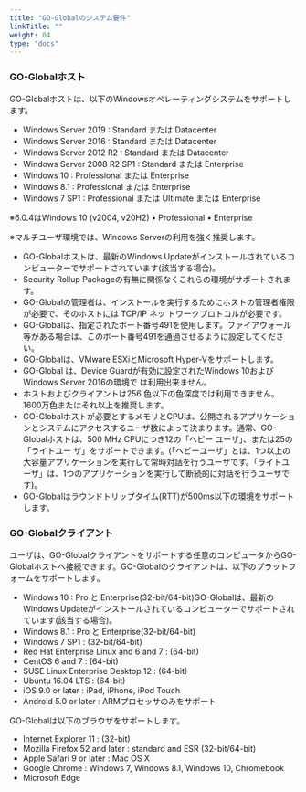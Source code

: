 ```yaml
---
title: "GO-Globalのシステム要件"
linkTitle: ""
weight: 04
type: "docs"
---
```


### GO-Globalホスト

GO-Globalホストは、以下のWindowsオペレーティングシステムをサポートします。

* Windows Server 2019 : Standard または Datacenter
* Windows Server 2016 : Standard または Datacenter
* Windows Server 2012 R2 : Standard または Datacenter
* Windows Server 2008 R2 SP1 : Standard または Enterprise
* Windows 10 : Professional または Enterprise
* Windows 8.1 : Professional または Enterprise
* Windows 7 SP1 : Professional または Ultimate または Enterprise

※6.0.4はWindows 10 (v2004, v20H2)
• Professional
• Enterprise

※マルチユーザ環境では、Windows Serverの利用を強く推奨します。

* GO-Globalホストは、最新のWindows Updateがインストールされているコンピューターでサポートされています(該当する場合)。
* Security Rollup Packageの有無に関係なくこれらの環境がサポートされます。
* GO-Globalの管理者は、インストールを実行するためにホストの管理者権限が必要で、そのホストには TCP/IP ネッ トワークプロトコルが必要です。
* GO-Globalは、指定されたポート番号491を使用します。ファイアウォール等がある場合は、このポート番号491を通過させるように設定してください。
* GO-Globalは、VMware ESXiとMicrosoft Hyper-Vをサポートします。
* GO-Global は、Device Guardが有効に設定されたWindows 10およびWindows Server 2016の環境で は利用出来ません。
* ホストおよびクライアントは256 色以下の色深度では利用できません。1600万色またはそれ以上を推奨します。
* GO-Globalホストが必要とするメモリとCPUは、公開されるアプリケーションとシステムにアクセスするユーザ数によって決まります。通常、GO-Globalホストは、500 MHz CPUにつき12の「ヘビー ユーザ」、または25の「ライトユー ザ」をサポートできます。(「ヘビーユーザ」とは、1つ以上の大容量アプリケーションを実行して常時対話を行うユーザです。「ライトユーザ」は、1つのアプリケーションを実行して断続的に対話を行うユーザです)。
* GO-Globalはラウンドトリップタイム(RTT)が500ms以下の環境をサポートします。

### GO-Globalクライアント

ユーザは、GO-Globalクライアントをサポートする任意のコンピュータからGO-Globalホストへ接続できます。GO-Globalのクライアントは、以下のプラットフォームをサポートします。

* Windows 10 : Pro と Enterprise(32-bit/64-bit)GO-Globalは、最新のWindows Updateがインストールされているコンピューターでサポートされています(該当する場合)。
* Windows 8.1 : Pro と Enterprise(32-bit/64-bit)
* Windows 7 SP1 : (32-bit/64-bit)
* Red Hat Enterprise Linux and 6 and 7 : (64-bit)
* CentOS 6 and 7 : (64-bit)
* SUSE Linux Enterprise Desktop 12 : (64-bit)
* Ubuntu 16.04 LTS : (64-bit)
* iOS 9.0 or later : iPad, iPhone, iPod Touch
* Android 5.0 or later : ARMプロセッサのみをサポート

GO-Globalは以下のブラウザをサポートします。

* Internet Explorer 11 : (32-bit)
* Mozilla Firefox 52 and later : standard and ESR (32-bit/64-bit)
* Apple Safari 9 or later : Mac OS X
* Google Chrome : Windows 7, Windows 8.1, Windows 10, Chromebook
* Microsoft Edge

